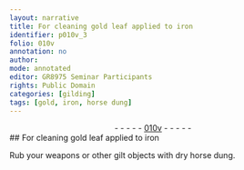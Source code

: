 ```yaml
---
layout: narrative
title: For cleaning gold leaf applied to iron
identifier: p010v_3
folio: 010v
annotation: no
author:
mode: annotated
editor: GR8975 Seminar Participants
rights: Public Domain
categories: [gilding]
tags: [gold, iron, horse dung]
---
```


 <div class="folio" align="center">- - - - - <a href="http://gallica.bnf.fr/ark:/12148/btv1b10500001g/f26.image" target="_blank">010v</a> - - - - - </div> 
## For cleaning <span class="material_format"><span class="material">gold</span> leaf</span> applied to <span class="material">iron</span>

 
 <span class="activity"></span>  Rub your weapons or other gilt objects with <span class="material_format">dry <span class="material">horse dung</span></span>. 
 